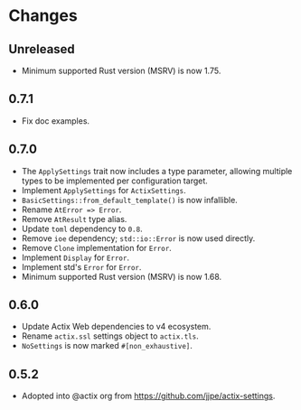 # Changes

## Unreleased

- Minimum supported Rust version (MSRV) is now 1.75.

## 0.7.1

- Fix doc examples.

## 0.7.0

- The `ApplySettings` trait now includes a type parameter, allowing multiple types to be implemented per configuration target.
- Implement `ApplySettings` for `ActixSettings`.
- `BasicSettings::from_default_template()` is now infallible.
- Rename `AtError => Error`.
- Remove `AtResult` type alias.
- Update `toml` dependency to `0.8`.
- Remove `ioe` dependency; `std::io::Error` is now used directly.
- Remove `Clone` implementation for `Error`.
- Implement `Display` for `Error`.
- Implement std's `Error` for `Error`.
- Minimum supported Rust version (MSRV) is now 1.68.

## 0.6.0

- Update Actix Web dependencies to v4 ecosystem.
- Rename `actix.ssl` settings object to `actix.tls`.
- `NoSettings` is now marked `#[non_exhaustive]`.

## 0.5.2

- Adopted into @actix org from <https://github.com/jjpe/actix-settings>.
